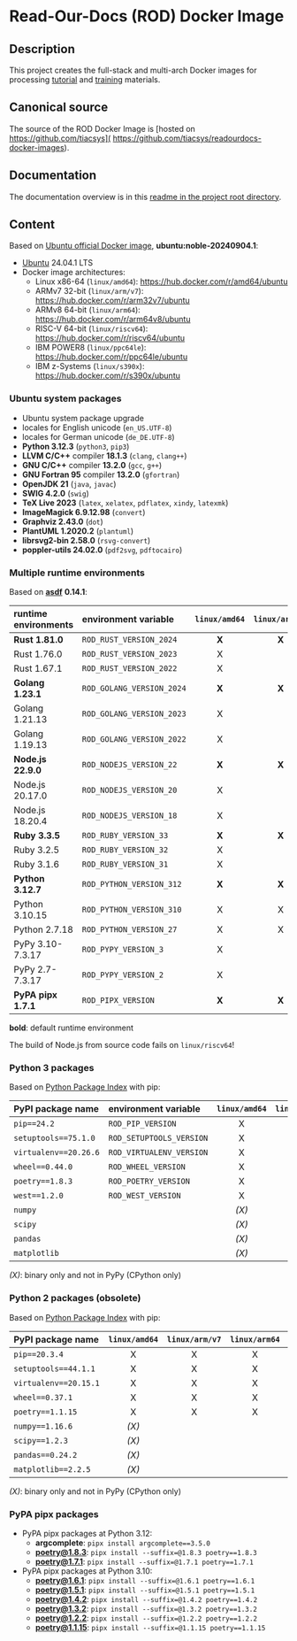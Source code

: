 # Read-Our-Docs (ROD) Docker Image

## Description

This project creates the full-stack and multi-arch Docker images for processing
[tutorial](https://bridle.tiac-systems.net/tutorials) and
[training](https://bridle.tiac-systems.net/trainings) materials.

## Canonical source

The source of the ROD Docker Image is [hosted on https://github.com/tiacsys](
https://github.com/tiacsys/readourdocs-docker-images).

## Documentation

The documentation overview is in this [readme in the project root directory](
README.md).

## Content

Based on [Ubuntu official Docker image](
https://github.com/docker-library/official-images),
**ubuntu:noble-20240904.1**:

- [Ubuntu](https://hub.docker.com/_/ubuntu) 24.04.1 LTS
- Docker image architectures:
  - Linux x86-64 (`linux/amd64`): https://hub.docker.com/r/amd64/ubuntu
  - ARMv7 32-bit (`linux/arm/v7`): https://hub.docker.com/r/arm32v7/ubuntu
  - ARMv8 64-bit (`linux/arm64`): https://hub.docker.com/r/arm64v8/ubuntu
  - RISC-V 64-bit (`linux/riscv64`): https://hub.docker.com/r/riscv64/ubuntu
  - IBM POWER8 (`linux/ppc64le`): https://hub.docker.com/r/ppc64le/ubuntu
  - IBM z-Systems (`linux/s390x`): https://hub.docker.com/r/s390x/ubuntu

### Ubuntu system packages

- Ubuntu system package upgrade
- locales for English unicode (`en_US.UTF-8`)
- locales for German unicode (`de_DE.UTF-8`)
- **Python 3.12.3** (`python3`, `pip3`)
- **LLVM C/C++** compiler **18.1.3** (`clang`, `clang++`)
- **GNU C/C++** compiler **13.2.0** (`gcc`, `g++`)
- **GNU Fortran 95** compiler **13.2.0** (`gfortran`)
- **OpenJDK 21** (`java`, `javac`)
- **SWIG 4.2.0** (`swig`)
- **TeX Live 2023** (`latex`, `xelatex`, `pdflatex`, `xindy`, `latexmk`)
- **ImageMagick 6.9.12.98** (`convert`)
- **Graphviz 2.43.0** (`dot`)
- **PlantUML 1.2020.2** (`plantuml`)
- **librsvg2-bin 2.58.0** (`rsvg-convert`)
- **poppler-utils 24.02.0** (`pdf2svg`, `pdftocairo`)

### Multiple runtime environments

Based on [**asdf**](https://asdf-vm.com/) **0.14.1**:

| runtime environments | environment variable      | `linux/amd64` | `linux/arm/v7` | `linux/arm64` | `linux/riscv64` | `linux/ppc64le` | `linux/s390x` |
| :------------------- | :------------------------ | :---: | :---: | :---: | :---: | :---: | :---: |
| **Rust 1.81.0**      | `ROD_RUST_VERSION_2024`   | **X** | **X** | **X** | **X** | **X** | **X** |
|   Rust 1.76.0        | `ROD_RUST_VERSION_2023`   |   X   |       |       |       |       |       |
|   Rust 1.67.1        | `ROD_RUST_VERSION_2022`   |   X   |       |       |       |       |       |
| **Golang 1.23.1**    | `ROD_GOLANG_VERSION_2024` | **X** | **X** | **X** | **X** | **X** |       |
|   Golang 1.21.13     | `ROD_GOLANG_VERSION_2023` |   X   |       |       |       |       |       |
|   Golang 1.19.13     | `ROD_GOLANG_VERSION_2022` |   X   |       |       |       |       |       |
| **Node.js 22.9.0**   | `ROD_NODEJS_VERSION_22`   | **X** | **X** | **X** |       | **X** | **X** |
|   Node.js 20.17.0    | `ROD_NODEJS_VERSION_20`   |   X   |       |       |       |       |       |
|   Node.js 18.20.4    | `ROD_NODEJS_VERSION_18`   |   X   |       |       |       |       |       |
| **Ruby 3.3.5**       | `ROD_RUBY_VERSION_33`     | **X** | **X** | **X** | **X** | **X** | **X** |
|   Ruby 3.2.5         | `ROD_RUBY_VERSION_32`     |   X   |       |       |       |       |       |
|   Ruby 3.1.6         | `ROD_RUBY_VERSION_31`     |   X   |       |       |       |       |       |
| **Python 3.12.7**    | `ROD_PYTHON_VERSION_312`  | **X** | **X** | **X** | **X** | **X** | **X** |
|   Python 3.10.15     | `ROD_PYTHON_VERSION_310`  |   X   |   X   |   X   |   X   |   X   |   X   |
|   Python 2.7.18      | `ROD_PYTHON_VERSION_27`   |   X   |   X   |   X   |   X   |   X   |   X   |
|   PyPy 3.10-7.3.17   | `ROD_PYPY_VERSION_3`      |   X   |       |       |       |       |       |
|   PyPy 2.7-7.3.17    | `ROD_PYPY_VERSION_2`      |   X   |       |       |       |       |       |
| **PyPA pipx 1.7.1**  | `ROD_PIPX_VERSION`        | **X** | **X** | **X** | **X** | **X** | **X** |

**bold**: default runtime environment

The build of Node.js from source code fails on `linux/riscv64`!

### Python 3 packages

Based on [Python Package Index](https://pypi.org/) with pip:

| PyPI package name      | environment variable      | `linux/amd64` | `linux/arm/v7` | `linux/arm64` | `linux/riscv64` | `linux/ppc64le` | `linux/s390x` |
| :--------------------- | :------------------------ | :---: | :---: | :---: | :---: | :---: | :---: |
| `pip==24.2`            | `ROD_PIP_VERSION`         |   X   |   X   |   X   |   X   |   X   |   X   |
| `setuptools==75.1.0`   | `ROD_SETUPTOOLS_VERSION`  |   X   |   X   |   X   |   X   |   X   |   X   |
| `virtualenv==20.26.6`  | `ROD_VIRTUALENV_VERSION`  |   X   |   X   |   X   |   X   |   X   |   X   |
| `wheel==0.44.0`        | `ROD_WHEEL_VERSION`       |   X   |   X   |   X   |   X   |   X   |   X   |
| `poetry==1.8.3`        | `ROD_POETRY_VERSION`      |   X   |   X   |   X   |   X   |   X   |   X   |
| `west==1.2.0`          | `ROD_WEST_VERSION`        |   X   |   X   |   X   |   X   |   X   |   X   |
| `numpy`                |                           | *(X)* |       |       |       |       |       |
| `scipy`                |                           | *(X)* |       |       |       |       |       |
| `pandas`               |                           | *(X)* |       |       |       |       |       |
| `matplotlib`           |                           | *(X)* |       |       |       |       |       |

*(X)*: binary only and not in PyPy (CPython only)

### Python 2 packages (obsolete)

Based on [Python Package Index](https://pypi.org/) with pip:

| PyPI package name      | `linux/amd64` | `linux/arm/v7` | `linux/arm64` | `linux/riscv64` | `linux/ppc64le` | `linux/s390x` |
| :--------------------- | :---: | :---: | :---: | :---: | :---: | :---: |
| `pip==20.3.4`          |   X   |   X   |   X   |   X   |   X   |   X   |
| `setuptools==44.1.1`   |   X   |   X   |   X   |   X   |   X   |   X   |
| `virtualenv==20.15.1`  |   X   |   X   |   X   |   X   |   X   |   X   |
| `wheel==0.37.1`        |   X   |   X   |   X   |   X   |   X   |   X   |
| `poetry==1.1.15`       |   X   |   X   |   X   |   X   |   X   |   X   |
| `numpy==1.16.6`        | *(X)* |       |       |       |       |       |
| `scipy==1.2.3`         | *(X)* |       |       |       |       |       |
| `pandas==0.24.2`       | *(X)* |       |       |       |       |       |
| `matplotlib==2.2.5`    | *(X)* |       |       |       |       |       |

*(X)*: binary only and not in PyPy (CPython only)

### PyPA pipx packages

- PyPA pipx packages at Python 3.12:
  - **argcomplete**: `pipx install argcomplete==3.5.0`
  - **poetry@1.8.3**: `pipx install --suffix=@1.8.3 poetry==1.8.3`
  - **poetry@1.7.1**: `pipx install --suffix=@1.7.1 poetry==1.7.1`
- PyPA pipx packages at Python 3.10:
  - **poetry@1.6.1**: `pipx install --suffix=@1.6.1 poetry==1.6.1`
  - **poetry@1.5.1**: `pipx install --suffix=@1.5.1 poetry==1.5.1`
  - **poetry@1.4.2**: `pipx install --suffix=@1.4.2 poetry==1.4.2`
  - **poetry@1.3.2**: `pipx install --suffix=@1.3.2 poetry==1.3.2`
  - **poetry@1.2.2**: `pipx install --suffix=@1.2.2 poetry==1.2.2`
  - **poetry@1.1.15**: `pipx install --suffix=@1.1.15 poetry==1.1.15`
